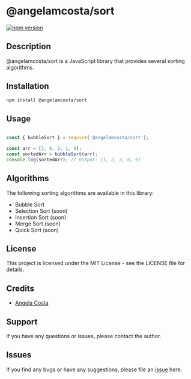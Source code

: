 # @angelamcosta/sort

[![npm version](https://badge.fury.io/js/%40angelamcosta%2Fsort.svg)](https://badge.fury.io/js/%40angelamcosta%2Fsort)

## Description 

@angelamcosta/sort is a JavaScript library that provides several sorting algorithms.

## Installation

```bash
npm install @angelamcosta/sort
```

## Usage

```javascript

const { bubbleSort } = require('@angelamcosta/sort');

const arr = [3, 6, 2, 1, 9];
const sortedArr = bubbleSort(arr);
console.log(sortedArr); // Output: [1, 2, 3, 6, 9]
```

## Algorithms

The following sorting algorithms are available in this library:

- Bubble Sort
- Selection Sort (soon)
- Insertion Sort (soon)
- Merge Sort (soon)
- Quick Sort (soon)

## License

This project is licensed under the MIT License - see the LICENSE file for details.

## Credits

- [Angela Costa](https://github.com/angelamcosta)

## Support

If you have any questions or issues, please contact the author.

## Issues

If you find any bugs or have any suggestions, please file an [issue](https://github.com/angelamcosta/npm_sort/issues) here.